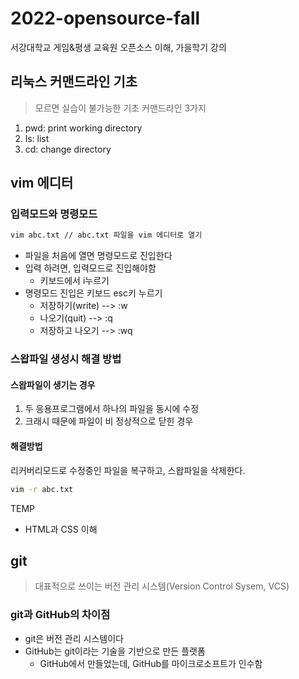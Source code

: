 # 2022-opensource-fall
서강대학교 게임&amp;평생 교육원 오픈소스 이해, 가을학기 강의

## 리눅스 커맨드라인 기초
> 모르면 실습이 불가능한 기초 커맨드라인 3가지
1. pwd: print working directory
2. ls: list
3. cd: change directory

## vim 에디터

### 입력모드와 명령모드

```bash
vim abc.txt // abc.txt 파일을 vim 에디터로 열기
```
- 파일을 처음에 열면 명령모드로 진입한다
- 입력 하려면, 입력모드로 진입해야함
  - 키보드에서 i누르기
- 명령모드 진입은 키보드 esc키 누르기
  - 저장하기(write) --> :w
  - 나오기(quit) --> :q
  - 저장하고 나오기 --> :wq
  
### 스왑파일 생성시 해결 방법
#### 스왑파일이 생기는 경우
1. 두 응용프로그램에서 하나의 파일을 동시에 수정
2. 크래시 때문에 파일이 비 정상적으로 닫힌 경우
#### 해결방법
리커버리모드로 수정중인 파일을 복구하고, 스왑파일을 삭제한다.
```bash
vim -r abc.txt
```
  
TEMP
- HTML과 CSS 이해

## git

>  대표적으로 쓰이는 버전 관리 시스템(Version Control Sysem, VCS)

### git과 GitHub의 차이점
- git은 버전 관리 시스템이다
- GitHub는 git이라는 기술을 기반으로 만든 플랫폼
  - GitHub에서 만들었는데, GitHub를 마이크로소프트가 인수함


